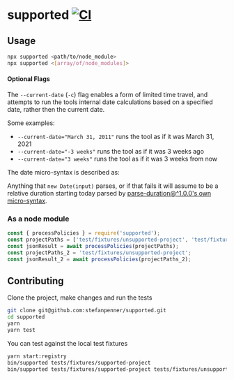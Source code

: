 
# supported [![CI](https://github.com/stefanpenner/supported/workflows/CI/badge.svg)](https://github.com/stefanpenner/supported/actions/workflows/ci.yml)

## Usage

```sh
npx supported <path/to/node_module>
npx supported <[array/of/node_modules]>
```

#### Optional Flags

The `--current-date` (`-c`) flag enables a form of limited time travel, and attempts to run
the tools internal date calculations based on a specified date, rather then the
current date.

Some examples:

* `--current-date="March 31, 2011"` runs the tool as if it was March 31, 2021
* `--current-date="-3 weeks"` runs the tool as if it was 3 weeks ago
* `--current-date="3 weeks"` runs the tool as if it was 3 weeks from now

The date micro-syntax is described as:

Anything that `new Date(input)` parses, or if that fails it will assume to be a
relative duration starting today parsed by
[parse-duration@^1.0.0's own micro-syntax](https://github.com/jkroso/parse-duration#available-unit-types-are).

### As a node module


```js
const { processPolicies } = require('supported');
const projectPaths = ['test/fixtures/unsupported-project', 'test/fixtures/supported-project' ];
const jsonResult = await processPolicies(projectPaths);
const projectPaths_2 = 'test/fixtures/unsupported-project';
const jsonResult_2 = await processPolicies(projectPaths_2);
```

## Contributing

Clone the project, make changes and run the tests
```bash
git clone git@github.com:stefanpenner/supported.git
cd supported
yarn
yarn test
```
You can test against the local test fixtures
```bash
yarn start:registry
bin/supported tests/fixtures/supported-project
bin/supported tests/fixtures/supported-project tests/fixtures/unsupported-project
```
